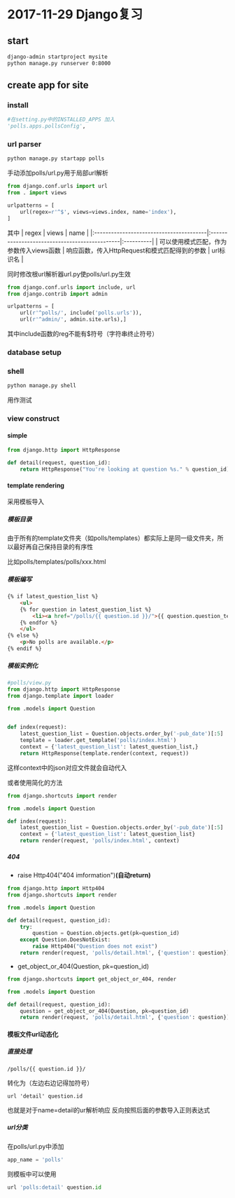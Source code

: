 # 2017-11-29 Django复习

## start
```bash
django-admin startproject mysite
python manage.py runserver 0:8000
```
## create app for site
### install
```python
#在setting.py中的INSTALLED_APPS 加入
'polls.apps.pollsConfig',
```
### url parser
```bash
python manage.py startapp polls
```
手动添加polls/url.py用于局部url解析
```python
from django.conf.urls import url
from . import views

urlpatterns = [
    url(regex=r'^$', views=views.index, name='index'),
]
```
其中
| regex                                   | views                                         | name      |
|:----------------------------------------|:----------------------------------------------|:----------|
| 可以使用模式匹配，作为参数传入views函数 | 响应函数，传入HttpRequest和模式匹配得到的参数 | url标识名 |

同时修改根url解析器url.py使polls/url.py生效
```python
from django.conf.urls import include, url
from django.contrib import admin

urlpatterns = [
    url(r'^polls/', include('polls.urls')),
    url(r'^admin/', admin.site.urls),]

```
其中include函数的reg不能有$符号（字符串终止符号）
### database setup

### shell
```bash
python manage.py shell
```
用作测试
### view construct
####  simple
```python
from django.http import HttpResponse

def detail(request, question_id):
    return HttpResponse("You're looking at question %s." % question_id)
```
#### template rendering
采用模板导入

##### 模板目录

由于所有的template文件夹（如polls/templates）都实际上是同一级文件夹，所以最好再自己保持目录的有序性

比如polls/templates/polls/xxx.html
##### 模板编写
```html
{% if latest_question_list %}
    <ul>
    {% for question in latest_question_list %}
        <li><a href="/polls/{{ question.id }}/">{{ question.question_text }}</a></li>
    {% endfor %}
    </ul>
{% else %}
    <p>No polls are available.</p>
{% endif %}
```
##### 模板实例化
```python
#polls/view.py
from django.http import HttpResponse
from django.template import loader

from .models import Question


def index(request):
    latest_question_list = Question.objects.order_by('-pub_date')[:5]
    template = loader.get_template('polls/index.html')
    context = {'latest_question_list': latest_question_list,}
    return HttpResponse(template.render(context, request))
```
这样context中的json对应文件就会自动代入

或者使用简化的方法
```python
from django.shortcuts import render

from .models import Question

def index(request):
    latest_question_list = Question.objects.order_by('-pub_date')[:5]
    context = {'latest_question_list': latest_question_list}
    return render(request, 'polls/index.html', context)
```
##### 404
* raise Http404("404 imformation")__(自动return)__
```python
from django.http import Http404
from django.shortcuts import render

from .models import Question

def detail(request, question_id):
    try:
        question = Question.objects.get(pk=question_id)
    except Question.DoesNotExist:
        raise Http404("Question does not exist")
    return render(request, 'polls/detail.html', {'question': question})
```
* get_object_or_404(Question, pk=question_id)
```python
from django.shortcuts import get_object_or_404, render

from .models import Question

def detail(request, question_id):
    question = get_object_or_404(Question, pk=question_id)
    return render(request, 'polls/detail.html', {'question': question})
```
#### 模板文件url动态化
##### 直接处理
```django
/polls/{{ question.id }}/
```
转化为（左边右边记得加符号）

```django
url 'detail' question.id
```

也就是对于name=detail的ur解析响应 反向按照后面的参数导入正则表达式
##### url分类
在polls/url.py中添加
```python
app_name = 'polls'
```
则模板中可以使用
```python
url 'polls:detail' question.id
```
